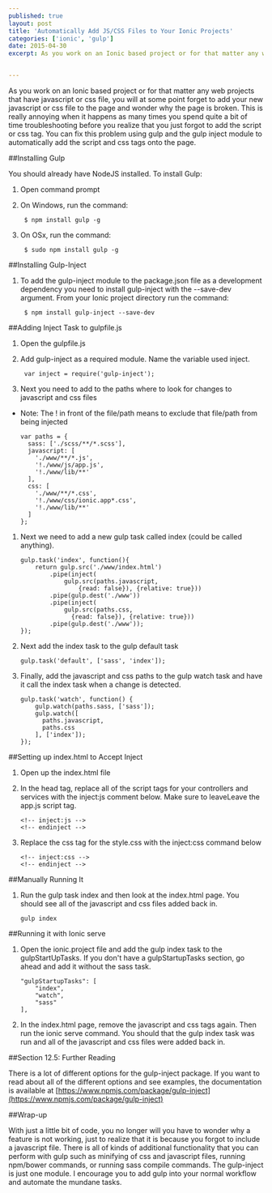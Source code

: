 ```yaml
---
published: true
layout: post
title: 'Automatically Add JS/CSS Files to Your Ionic Projects'
categories: ['ionic', 'gulp']
date: 2015-04-30
excerpt: As you work on an Ionic based project or for that matter any web projects that have javascript or css file, you will at some point forget to add your new javascript or css file to the page and wonder why the page is broken.  This is really annoying when it happens as many times you spend quite a bit of time troubleshooting before you realize that you just forgot to add the script or css tag.  You can fix this problem using gulp and the gulp inject module to automatically add the script and css tags onto the page.


---
```


As you work on an Ionic based project or for that matter any web projects that have javascript or css file, you will at some point forget to add your new javascript or css file to the page and wonder why the page is broken.  This is really annoying when it happens as many times you spend quite a bit of time troubleshooting before you realize that you just forgot to add the script or css tag.  You can fix this problem using gulp and the gulp inject module to automatically add the script and css tags onto the page.

##Installing Gulp

You should already have NodeJS installed.  To install Gulp:

1. Open command prompt
1. On Windows, run the command:

        $ npm install gulp -g

1. On OSx, run the command:

        $ sudo npm install gulp -g


##Installing Gulp-Inject

1. To add the gulp-inject module to the package.json file as a development dependency  you need to install gulp-inject with the --save-dev argument.  From your Ionic project directory run the command:

        $ npm install gulp-inject --save-dev

##Adding Inject Task to gulpfile.js

1. Open the gulpfile.js
1. Add gulp-inject as a required module.  Name the variable used inject.

        var inject = require('gulp-inject');

1. Next you need to add to the paths where to look for changes to javascript and css files
  * Note: The ! in front of the file/path means to exclude that file/path from being injected

    ```
    var paths = {
      sass: ['./scss/**/*.scss'],
      javascript: [
        './www/**/*.js',
        '!./www/js/app.js',
        '!./www/lib/**'
      ],
      css: [
        './www/**/*.css',
        '!./www/css/ionic.app*.css',
        '!./www/lib/**'
      ]
    };
    ```    
1. Next we need to add a new gulp task called index (could be called anything).

    ```
    gulp.task('index', function(){
        return gulp.src('./www/index.html')
            .pipe(inject(
                gulp.src(paths.javascript,
                    {read: false}), {relative: true}))
            .pipe(gulp.dest('./www'))
            .pipe(inject(
                gulp.src(paths.css,
                  {read: false}), {relative: true}))
            .pipe(gulp.dest('./www'));
    });
    ```
1. Next add the index task to the gulp default task

    ```
    gulp.task('default', ['sass', 'index']);
    ```

1. Finally, add the javascript and css paths to the gulp watch task and have it call the index task when a change is detected.

    ```
    gulp.task('watch', function() {
        gulp.watch(paths.sass, ['sass']);
        gulp.watch([
          paths.javascript,
          paths.css
        ], ['index']);
    });
    ```

##Setting up index.html to Accept Inject

1. Open up the index.html file
1. In the head tag, replace all of the script tags for your controllers and services with the inject:js comment below.  Make sure to leaveLeave the app.js script tag.

    ```
    <!-- inject:js -->
    <!-- endinject -->
    ```
 
1. Replace the css tag for the style.css with the inject:css command below

    ```
    <!-- inject:css -->
    <!-- endinject -->
    ```

##Manually Running It

1. Run the gulp task index and then look at the index.html page.  You should see all of the javascript and css files added back in.

    ```
    gulp index
    ```
    
##Running it with Ionic serve

1. Open the ionic.project file and add the gulp index task to the gulpStartUpTasks.  If you don't have a gulpStartupTasks section, go ahead and add it without the sass task.

    ```
    "gulpStartupTasks": [
        "index",
        "watch",
        "sass"
    ],
    ```

1. In the index.html page, remove the javascript and css tags again.  Then run the ionic serve command.  You should that the gulp index task was run and all of the javascript and css files were added back in.

##Section 12.5: Further Reading

There is a lot of different options for the gulp-inject package.  If you want to read about all of the different options and see examples, the documentation is available at [https://www.npmjs.com/package/gulp-inject](https://www.npmjs.com/package/gulp-inject)

##Wrap-up

With just a little bit of code, you no longer will you have to wonder why a feature is not working, just to realize that it is because you forgot to include a javascript file.  There is all of kinds of additional functionality that you can perform with gulp such as minifying of css and javascript files, running npm/bower commands, or running sass compile commands.  The gulp-inject is just one module.  I encourage you to add gulp into your normal workflow and automate the mundane tasks.
